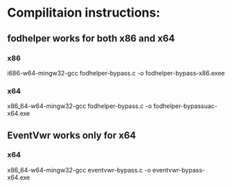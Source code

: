 # Compilitaion instructions:

## fodhelper works for both x86 and x64

### x86
i686-w64-mingw32-gcc fodhelper-bypass.c -o fodhelper-bypass-x86.exee

### x64
x86_64-w64-mingw32-gcc fodhelper-bypass.c -o fodhelper-bypassuac-x64.exe

## EventVwr works only for x64

### x64
x86_64-w64-mingw32-gcc eventvwr-bypass.c -o eventvwr-bypass-x64.exe
